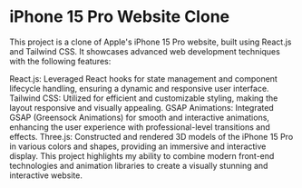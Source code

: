 # iPhone 15 Pro Website Clone

This project is a clone of Apple's iPhone 15 Pro website, built using React.js and Tailwind CSS. It showcases advanced web development techniques with the following features:

React.js: Leveraged React hooks for state management and component lifecycle handling, ensuring a dynamic and responsive user interface.
Tailwind CSS: Utilized for efficient and customizable styling, making the layout responsive and visually appealing.
GSAP Animations: Integrated GSAP (Greensock Animations) for smooth and interactive animations, enhancing the user experience with professional-level transitions and effects.
Three.js: Constructed and rendered 3D models of the iPhone 15 Pro in various colors and shapes, providing an immersive and interactive display.
This project highlights my ability to combine modern front-end technologies and animation libraries to create a visually stunning and interactive website.
